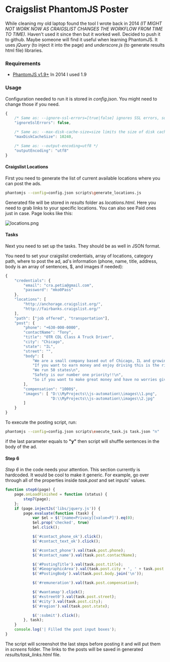 # Craigslist PhantomJS Poster

While cleaning my old laptop found the tool I wrote back in 2014 *(IT MIGHT NOT WORK NOW AS CRAIGSLIST CHANGES THE WORKFLOW FROM TIME TO TIME)*. Haven't used it since then but it worked well. Decided to push it to github. Maybe someone will find it useful when learning PhantomJS. It uses *jQuery* (to inject it into the page) and *underscore.js* (to generate results html file) libraries.

### Requirements

 * [PhantomJS v1.9+](http://phantomjs.org/download.html) In 2014 I used 1.9

### Usage

Configuration needed to run it is stored in *config.json*. You might need to change those if you need.

```js
{
    /* Same as: --ignore-ssl-errors=[true|false] ignores SSL errors, such as expired or self-signed certificate errors (default is false). Also accepted: [yes|no] */
    "ignoreSslErrors": false,

    /* Same as: --max-disk-cache-size=size limits the size of disk cache (in KB). */
    "maxDiskCacheSize": 10240,

    /* Same as: --output-encoding=utf8 */
    "outputEncoding": "utf8"
}
```

#### Craigslist Locations
First you need to generate the list of current available locations where you can post the ads.

```sh
phantomjs --config=config.json scripts\generate_locations.js
```

Generated file will be stored in *results* folder as *locations.html*. Here you need to grab links to your specific locations. You can also see Paid ones just in case. Page looks like this: 

![locations.png](https://dl.dropboxusercontent.com/u/25277569/CraigslistPhantomJsPoster/locations.png)

#### Tasks

Next you need to set up the tasks. They should be as well in JSON format.

You need to set your craigslist credentials, array of locations, category path, where to post the ad, ad's information (phone, name, title, address, body is an array of sentences, $, and images if needed):

```js
{
    "credentials": {
        "email": "cra.petia@gmail.com",
        "password": "mko0Pass"
    },
    "locations": [
        "http://anchorage.craigslist.org/",
        "http://fairbanks.craigslist.org/"
    ],
	"path": ["job offered", "transportation"],
    "post": {
        "phone": "+630-000-0000",
        "contactName": "Tony",
        "title": "OTR CDL Class A Truck Driver",
        "city": "Chicago",
        "state": "IL",
        "street": "",
        "body": [
            "We are a small company based out of Chicago, IL and growing daily.\n",
            "If you want to earn money and enjoy driving this is the right fit for you.\n",
            "We run 50 states\n",
            "Safety is our number one priority!!\n",
            "So if you want to make great money and have no worries give us a call\n"
        ],
        "compensation": "1000$",
        "images": [ "D:\\MyProjects\\js-automation\\images\\1.png", 
                    "D:\\MyProjects\\js-automation\\images\\2.jpg"
        ]
    }
}
```

To execute the posting script, run:
```sh
phantomjs --config=config.json scripts\execute_task.js task.json "n"
```

if the last parameter equals to **"y"** then script will shuffle sentences in the body of the ad.

#### Step 6

*Step 6* in the code needs your attention. This section currently is hardcoded. It would be cool to make it generic. For example, go over through all of the properties inside *task.post* and set inputs' values.

```js
function step6(page) {
    page.onLoadFinished = function (status) {
        step7(page);
    };
    if (page.injectJs('libs/jquery.js')) {
        page.evaluate(function (task) {
            var $el = $('[name=Privacy][value=P]').eq(0);
            $el.prop('checked', true)
            $el.click();

            $('#contact_phone_ok').click();
            $('#contact_text_ok').click();

            $('#contact_phone').val(task.post.phone);
            $('#contact_name').val(task.post.contactName);

            $('#PostingTitle').val(task.post.title);
            $('#GeographicArea').val(task.post.city + ', ' + task.post.state);
            $('#PostingBody').val(task.post.body.join('\n'));

            $('#remuneration').val(task.post.compensation);

            $('#wantamap').click();
            $('#xstreet0').val(task.post.street);
            $('#city').val(task.post.city);
            $('#region').val(task.post.state);

            $(':submit').click();
        }, task);
    }
    console.log('| Filled the post input boxes');
}
```

The script will screenshot the last steps before posting it and will put them in *screens* folder. The links to the posts will be saved in generated *results/task_links.html* file. 
